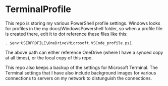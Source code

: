 # TerminalProfile

This repo is storing my various PowerShell profile settings. Windows looks for profiles in the my docs/WindowsPowershell folder, so when a profile file is created there, edit it to dot reference these files like this:

    . $env:USERPROFILE\OneDrive\Microsoft.VSCode_profile.ps1

The above path can either reference OneDrive (where I have a synced copy at all times), or the local copy of this repo.

This repo also keeps a backup of the settings for Microsoft Terminal. The Terminal settings that I have also include background images for various connections to servers on my network to distunguish the connections.
